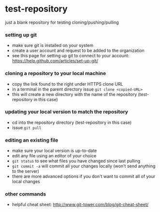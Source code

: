 # test-repository
just a blank repository for testing cloning/pushing/pulling

### setting up git
* make sure git is installed on your system
* create a user account and request to be added to the organization
* see this page for setting up git to connect to your account: https://help.github.com/articles/set-up-git/

### cloning a repository to your local machine
* copy the link found to the right under HTTPS clone URL
* in a terminal in the parent directory issue `git clone <copied-URL>`
* this will create a new directory with the name of the repository (test-repository in this case)

### updating your local version to match the repository
* cd into the repository directory (test-repository in this case)
* issue `git pull`

### editing an existing file
* make sure your local version is up-to-date
* edit any file using an editor of your choice
* `git status` to see what files you have changed since last pulling
* `git commit -a` will commit all your changes locally (won't send anything to the server)
* there are more advanced options if you don't want to commit all of your local changes


### other commands
* helpful cheat sheet: http://www.git-tower.com/blog/git-cheat-sheet/
